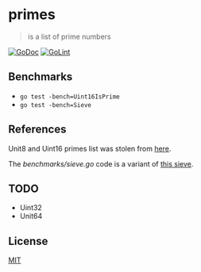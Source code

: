 # primes

> is a list of prime numbers

[![GoDoc](https://godoc.org/github.com/fibo/primes?status.svg)](https://godoc.org/github.com/fibo/primes)
[![GoLint](https://img.shields.io/badge/go-lint-blue.svg)](http://go-lint.appspot.com/github.com/fibo/primes)

## Benchmarks

* `go test -bench=Uint16IsPrime`
* `go test -bench=Sieve`

## References

Unit8 and Uint16 primes list was stolen from [here](https://primes.utm.edu/lists/small/100000.txt).

The *benchmarks/sieve.go* code is a variant of [this sieve](https://golang.org/doc/play/sieve.go).

## TODO

 - Uint32
 - Unit64

## License

[MIT](http://g14n.info/mit-license/)

